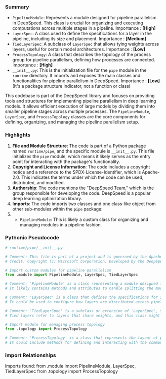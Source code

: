 

### Summary



* `PipelineModule`: Represents a module designed for pipeline parallelism in DeepSpeed. This class is crucial for organizing and executing computations across multiple stages in a pipeline. Importance : **[High]**
* `LayerSpec`: A class used to define the specifications for a layer in the pipeline, including its size and placement. Importance : **[Medium]**
* `TiedLayerSpec`: A subclass of `LayerSpec` that allows tying weights across layers, useful for certain model architectures. Importance : **[Low]**
* `ProcessTopology`: A class that describes the topology of the process group for pipeline parallelism, defining how processes are connected. Importance : **[High]**
* `__init__.py`: This is the initialization file for the `pipe` module in the `runtime` directory. It imports and exposes the main classes and functionalities for pipeline parallelism in DeepSpeed. Importance : **[Low]** (It's a package structure indicator, not a function or class)

This codebase is part of the DeepSpeed library and focuses on providing tools and structures for implementing pipeline parallelism in deep learning models. It allows efficient execution of large models by dividing them into smaller pipeline stages across multiple processes. The `PipelineModule`, `LayerSpec`, and `ProcessTopology` classes are the core components for defining, organizing, and managing the pipeline parallelism setup.

### Highlights



1. **File and Module Structure**: The code is part of a Python package named `runtime/pipe`, and the specific module is `__init__.py`. This file initializes the `pipe` module, which means it likely serves as the entry point for interacting with the package's functionality.
2. **Copyright and License Information**: The code includes a copyright notice and a reference to the SPDX-License-Identifier, which is Apache-2.0. This indicates the terms under which the code can be used, distributed, and modified.
3. **Authorship**: The code mentions the "DeepSpeed Team," which is the group responsible for developing the code. DeepSpeed is a popular deep learning optimization library.
4. **Imports**: The code imports two classes and one class-like object from other sub-modules within the `pipe` package:
5.   - `PipelineModule`: This is likely a custom class for organizing and managing modules in a pipeline fashion.

### Pythonic Pseudocode

```python
# runtime/pipe/__init__.py

# Comment: This file is part of a project and is governed by the Apache 2.0 license.
# Credit: Copyright (c) Microsoft Corporation. Developed by the DeepSpeed Team.

# Import custom modules for pipeline parallelism
from .module import PipelineModule, LayerSpec, TiedLayerSpec

# Comment: 'PipelineModule' is a class representing a module designed for pipeline parallelism.
# It likely contains methods and attributes to handle splitting the model into stages for efficient processing.

# Comment: 'LayerSpec' is a class that defines the specifications for individual layers in the pipeline.
# It could be used to configure how layers are distributed across pipeline stages.

# Comment: 'TiedLayerSpec' is a subclass or extension of 'LayerSpec', specifically for handling tied layers.
# Tied layers refer to layers that share weights, and this class might provide additional functionality for managing them.

# Import module for managing process topology
from .topology import ProcessTopology

# Comment: 'ProcessTopology' is a class that represents the layout of processes in a distributed environment.
# It could include methods for defining and interacting with the communication patterns between pipeline stages.
```


### import Relationships

Imports found:
from .module import PipelineModule, LayerSpec, TiedLayerSpec
from .topology import ProcessTopology